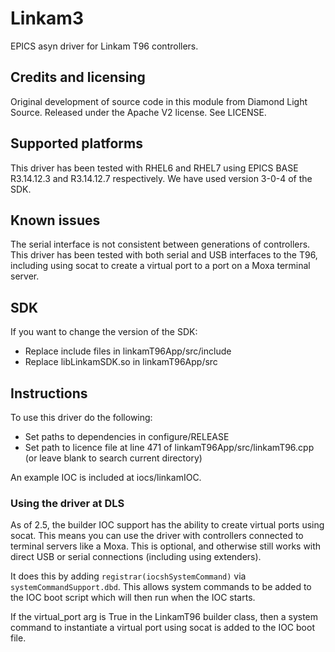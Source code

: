 Linkam3
=======

EPICS asyn driver for Linkam T96 controllers.

Credits and licensing
---------------------

Original development of source code in this module from Diamond Light Source. Released under 
the Apache V2 license. See LICENSE.

Supported platforms
-------------------

This driver has been tested with RHEL6 and RHEL7 using EPICS BASE R3.14.12.3
and R3.14.12.7 respectively. We have used version 3-0-4 of the SDK.

Known issues
------------

The serial interface is not consistent between generations of controllers.
This driver has been tested with both serial and USB interfaces to the T96,
including using socat to create a virtual port to a port on a Moxa terminal
server.

SDK
---

If you want to change the version of the SDK:

* Replace include files in linkamT96App/src/include
* Replace libLinkamSDK.so in linkamT96App/src

Instructions
------------

To use this driver do the following:

* Set paths to dependencies in configure/RELEASE
* Set path to licence file at line 471 of linkamT96App/src/linkamT96.cpp (or leave blank to search current directory)

An example IOC is included at iocs/linkamIOC.

### Using the driver at DLS

As of 2.5, the builder IOC support has the ability to create virtual ports using
socat. This means you can use the driver with controllers connected to terminal
servers like a Moxa. This is optional, and otherwise still works with direct USB
or serial connections (including using extenders).

It does this by adding `registrar(iocshSystemCommand)` via
`systemCommandSupport.dbd`. This allows system commands to be added to the IOC
boot script which will then run when the IOC starts.

If the virtual_port arg is True in the LinkamT96 builder class, then a system
command to instantiate a virtual port using socat is added to the IOC boot file.
